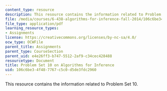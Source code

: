 ```yaml
---
content_type: resource
description: This resource contains the information related to Problem Set 10.
file: /media/courses/6-438-algorithms-for-inference-fall-2014/106c6be34f487767c5c0d5de3fdc2960_MIT6_438F14_ps10.pdf
file_type: application/pdf
learning_resource_types:
- Assignments
license: https://creativecommons.org/licenses/by-nc-sa/4.0/
ocw_type: OCWFile
parent_title: Assignments
parent_type: CourseSection
parent_uid: e4e26ff3-b747-5512-2af9-c34cec428488
resourcetype: Document
title: Problem Set 10 on Algorithms for Inference
uid: 106c6be3-4f48-7767-c5c0-d5de3fdc2960
---
```

This resource contains the information related to Problem Set 10.